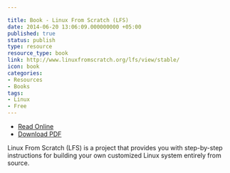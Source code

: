 ```yaml
---

title: Book - Linux From Scratch (LFS)
date: 2014-06-20 13:06:09.000000000 +05:00
published: true
status: publish
type: resource
resource_type: book
link: http://www.linuxfromscratch.org/lfs/view/stable/
icon: book
categories:
- Resources
- Books
tags:
- Linux
- Free
---
```


- [Read Online](http://www.linuxfromscratch.org/lfs/view/stable/)
- [Download PDF](http://www.linuxfromscratch.org/lfs/downloads/stable/LFS-BOOK-7.5.pdf)

Linux From Scratch (LFS) is a project that provides you with step-by-step instructions for building your own customized Linux system entirely from source.